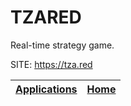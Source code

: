 # TZARED

 Real-time strategy game.

 SITE: https://tza.red

 | [Applications](https://portable-linux-apps.github.io/apps.html) | [Home](https://portable-linux-apps.github.io)
 | --- | --- |

